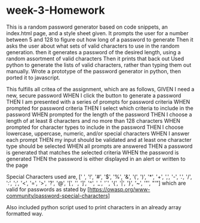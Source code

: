 # week-3-Homework
This is a random password generator based on code snippets, an index.html page, and a style sheet given.
It prompts the user for a number between 5 and 128 to figure out how long of a password to generate
Then it asks the user about what sets of valid characters to use in the random generation.
then it generates a password of the desired length, using a random assortment of valid characters
Then it prints that back out
Used python to generate the lists of valid characters, rather than typing them out manually.
Wrote a prototype of the password generator in python, then ported it to javascript.

This fulfills all critea of the assignment, which are as follows, 
GIVEN I need a new, secure password
WHEN I click the button to generate a password
THEN I am presented with a series of prompts for password criteria
WHEN prompted for password criteria
THEN I select which criteria to include in the password
WHEN prompted for the length of the password
THEN I choose a length of at least 8 characters and no more than 128 characters
WHEN prompted for character types to include in the password
THEN I choose lowercase, uppercase, numeric, and/or special characters
WHEN I answer each prompt
THEN my input should be validated and at least one character type should be selected
WHEN all prompts are answered
THEN a password is generated that matches the selected criteria
WHEN the password is generated
THEN the password is either displayed in an alert or written to the page

Special Characters used are, [' ', '!', '#', '$', '%', '&', '(', ')', '*', '+', ',', '-', '.', '/', ':', ';', '<', '=', '>', '?', '@', '[', '\', ']', '^', '_', '`', '{', '|', '}', '~', '"', "'"]
which are valid for passwords as stated by [https://owasp.org/www-community/password-special-characters]

Also included python script used to print characters in an already array formatted way.